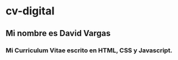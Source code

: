 # cv-digital

## Mi nombre es David Vargas
### Mi Curriculum Vitae escrito en HTML, CSS y Javascript.
